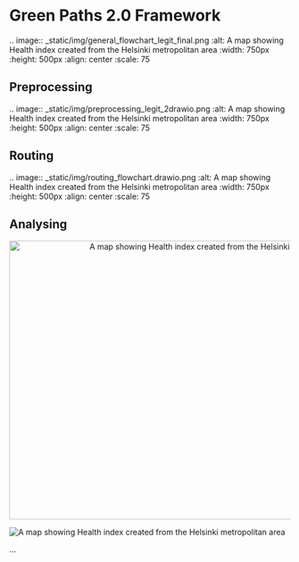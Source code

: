 # Green Paths 2.0 Framework

.. image:: _static/img/general_flowchart_legit_final.png
   :alt: A map showing Health index created from the Helsinki metropolitan area
   :width: 750px
   :height: 500px
   :align: center
   :scale: 75



## Preprocessing
.. image:: _static/img/preprocessing_legit_2drawio.png
   :alt: A map showing Health index created from the Helsinki metropolitan area
   :width: 750px
   :height: 500px
   :align: center
   :scale: 75


## Routing
.. image:: _static/img/routing_flowchart.drawio.png
   :alt: A map showing Health index created from the Helsinki metropolitan area
   :width: 750px
   :height: 500px
   :align: center
   :scale: 75

## Analysing
<p align="center">
  <img src="_static/img/analysing_flowchart.drawio.png" alt="A map showing Health index created from the Helsinki metropolitan area" width="750" height="500">
</p>

![A map showing Health index created from the Helsinki metropolitan area](_static/img/analysing_flowchart.drawio.png)

...
